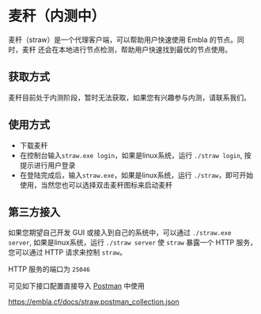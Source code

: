 # 麦秆（内测中）

麦秆（straw）是一个代理客户端，可以帮助用户快速使用 Embla 的节点。同时，麦秆 还会在本地进行节点检测，帮助用户快速找到最优的节点使用。

## 获取方式

麦秆目前处于内测阶段，暂时无法获取，如果您有兴趣参与内测，请联系我们。

## 使用方式

- 下载麦秆
- 在控制台输入`straw.exe login`，如果是linux系统，运行 `./straw login`, 按提示进行用户登录
- 在登陆完成后，输入`straw.exe`，如果是linux系统，运行 `./straw`，即可开始使用，当然您也可以选择双击麦秆图标来启动麦秆

## 第三方接入

如果您期望自己开发 GUI 或接入到自己的系统中，可以通过 `./straw.exe server`, 如果是linux系统，运行 `./straw server` 使 `straw` 暴露一个 HTTP 服务，您可以通过 HTTP 请求来控制 `straw`。

HTTP 服务的端口为 `25046`

可见如下接口配置直接导入 [Postman](https://www.postman.com/) 中使用

https://embla.cf/docs/straw.postman_collection.json
